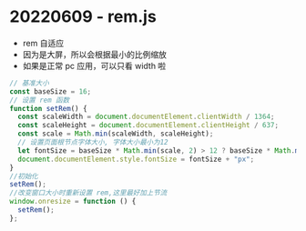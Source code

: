 <!--
 * @Desc:
 * @Author: 曾茹菁
 * @Date: 2022-08-02 16:45:00
 * @LastEditors: 曾茹菁
 * @LastEditTime: 2022-08-02 16:46:24
-->

# 20220609 - rem.js

- rem 自适应
- 因为是大屏，所以会根据最小的比例缩放
- 如果是正常 pc 应用，可以只看 width 啦

```js
// 基准大小
const baseSize = 16;
// 设置 rem 函数
function setRem() {
  const scaleWidth = document.documentElement.clientWidth / 1364;
  const scaleHeight = document.documentElement.clientHeight / 637;
  const scale = Math.min(scaleWidth, scaleHeight);
  // 设置页面根节点字体大小, 字体大小最小为12
  let fontSize = baseSize * Math.min(scale, 2) > 12 ? baseSize * Math.min(scale, 2) : 12;
  document.documentElement.style.fontSize = fontSize + "px";
}
//初始化
setRem();
//改变窗口大小时重新设置 rem,这里最好加上节流
window.onresize = function () {
  setRem();
};
```
